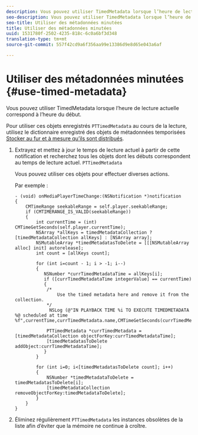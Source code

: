 ```yaml
---
description: Vous pouvez utiliser TimedMetadata lorsque l’heure de lecture actuelle correspond à l’heure du début.
seo-description: Vous pouvez utiliser TimedMetadata lorsque l’heure de lecture actuelle correspond à l’heure du début.
seo-title: Utiliser des métadonnées minutées
title: Utiliser des métadonnées minutées
uuid: 1531780f-2502-4235-818c-6c0a6bf3d348
translation-type: tm+mt
source-git-commit: 557f42cd9a6f356aa99e13386d9e8d65e043a6af

---
```



# Utiliser des métadonnées minutées {#use-timed-metadata}

Vous pouvez utiliser TimedMetadata lorsque l’heure de lecture actuelle correspond à l’heure du début.

Pour utiliser ces objets enregistrés `PTTimedMetadata` au cours de la lecture, utilisez le dictionnaire enregistré des objets de métadonnées temporisées [Stocker au fur et à mesure qu’ils sont distribués](../../../tvsdk-3x-ios-prog/ios-3x-advertising/ios-3x-custom-tags-configure/ios-3x-timed-metadata-store.md).

1. Extrayez et mettez à jour le temps de lecture actuel à partir de cette notification et recherchez tous les objets dont les débuts correspondent au temps de lecture actuel. `PTTimedMetadata`

   Vous pouvez utiliser ces objets pour effectuer diverses actions.

   Par exemple :

   ```
   - (void) onMediaPlayerTimeChange:(NSNotification *)notification 
   { 
       CMTimeRange seekableRange = self.player.seekableRange; 
       if (CMTIMERANGE_IS_VALID(seekableRange)) 
       { 
           int currentTime = (int) CMTimeGetSeconds(self.player.currentTime); 
           NSArray *allKeys = timedMetadataCollection ? [timedMetadataCollection allKeys] : [NSArray array]; 
           NSMutableArray *timedMetadatasToDelete = [[[NSMutableArray alloc] init] autorelease]; 
           int count = [allKeys count]; 
   
           for (int i=count - 1; i > -1; i--) 
           { 
              NSNumber *currTimedMetadataTime = allKeys[i]; 
              if ([currTimedMetadataTime integerValue] == currentTime) 
              { 
               /* 
                   Use the timed metadata here and remove it from the collection. 
               */ 
                NSLog (@"IN PLAYBACK TIME %i TO EXECUTE TIMEDMETADATA %@ scheduled at time %f",currentTime,currTimedMetadata.name,CMTimeGetSeconds(currTimedMetadata.time)); 
   
               PTTimedMetadata *currTimedMetadata = [timedMetadataCollection objectForKey:currTimedMetadataTime]; 
               [timedMetadatasToDelete addObject:currTimedMetadataTime]; 
              } 
           } 
   
           for (int i=0; i<[timedMetadatasToDelete count]; i++) 
           { 
               NSNumber *timedMetadataToDelete = timedMetadatasToDelete[i]; 
               [timedMetadataCollection removeObjectForKey:timedMetadataToDelete]; 
           } 
       } 
   }
   ```

1. Éliminez régulièrement `PTTimedMetadata` les instances obsolètes de la liste afin d’éviter que la mémoire ne continue à croître.